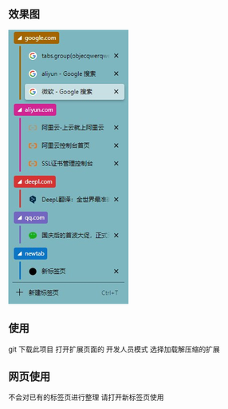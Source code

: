 ## 效果图
![效果图片](./demoImg/main.jpg)

## 使用  
git 下载此项目
打开扩展页面的 开发人员模式
选择加载解压缩的扩展 

## 网页使用
不会对已有的标签页进行整理
请打开新标签页使用